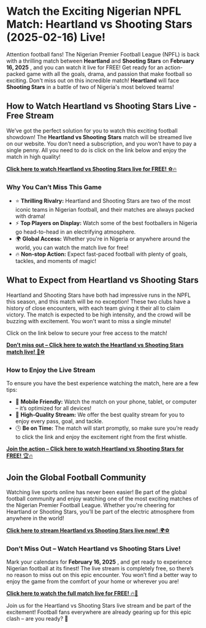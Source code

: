 # Watch the Exciting Nigerian NPFL Match: Heartland vs Shooting Stars (2025-02-16) Live!

Attention football fans! The Nigerian Premier Football League (NPFL) is back with a thrilling match between **Heartland** and **Shooting Stars** on **February 16, 2025** , and you can watch it live for FREE! Get ready for an action-packed game with all the goals, drama, and passion that make football so exciting. Don't miss out on this incredible match! **Heartland** will face **Shooting Stars** in a battle of two of Nigeria's most beloved teams!

## How to Watch Heartland vs Shooting Stars Live - Free Stream

We’ve got the perfect solution for you to watch this exciting football showdown! The **Heartland vs Shooting Stars** match will be streamed live on our website. You don’t need a subscription, and you won’t have to pay a single penny. All you need to do is click on the link below and enjoy the match in high quality!

[**Click here to watch Heartland vs Shooting Stars live for FREE!** ⚽🔥](https://tinyurl.com/livestreamfreeo?st=Heartland+vs+Shooting+Stars&si=ghc)

### Why You Can’t Miss This Game

- ⭐ **Thrilling Rivalry:** Heartland and Shooting Stars are two of the most iconic teams in Nigerian football, and their matches are always packed with drama!
- ⚡ **Top Players on Display:** Watch some of the best footballers in Nigeria go head-to-head in an electrifying atmosphere.
- 🌍 **Global Access:** Whether you're in Nigeria or anywhere around the world, you can watch the match live for free!
- 🔥 **Non-stop Action:** Expect fast-paced football with plenty of goals, tackles, and moments of magic!

## What to Expect from Heartland vs Shooting Stars

Heartland and Shooting Stars have both had impressive runs in the NPFL this season, and this match will be no exception! These two clubs have a history of close encounters, with each team giving it their all to claim victory. The match is expected to be high intensity, and the crowd will be buzzing with excitement. You won't want to miss a single minute!

Click on the link below to secure your free access to the match!

[**Don’t miss out – Click here to watch the Heartland vs Shooting Stars match live!** 🎉⚽](https://tinyurl.com/livestreamfreeo?st=Heartland+vs+Shooting+Stars&si=ghc)

### How to Enjoy the Live Stream

To ensure you have the best experience watching the match, here are a few tips:

- 📱 **Mobile Friendly:** Watch the match on your phone, tablet, or computer – it’s optimized for all devices!
- 🔧 **High-Quality Stream:** We offer the best quality stream for you to enjoy every pass, goal, and tackle.
- 🕒 **Be on Time:** The match will start promptly, so make sure you’re ready to click the link and enjoy the excitement right from the first whistle.

[**Join the action – Click here to watch Heartland vs Shooting Stars for FREE!** 🏆🔥](https://tinyurl.com/livestreamfreeo?st=Heartland+vs+Shooting+Stars&si=ghc)

## Join the Global Football Community

Watching live sports online has never been easier! Be part of the global football community and enjoy watching one of the most exciting matches of the Nigerian Premier Football League. Whether you're cheering for Heartland or Shooting Stars, you’ll be part of the electric atmosphere from anywhere in the world!

[**Click here to stream Heartland vs Shooting Stars live now!** 🌍⚽](https://tinyurl.com/livestreamfreeo?st=Heartland+vs+Shooting+Stars&si=ghc)

### Don’t Miss Out – Watch Heartland vs Shooting Stars Live!

Mark your calendars for **February 16, 2025** , and get ready to experience Nigerian football at its finest! The live stream is completely free, so there’s no reason to miss out on this epic encounter. You won’t find a better way to enjoy the game from the comfort of your home or wherever you are!

[**Click here to watch the full match live for FREE!** 🔥🎉](https://tinyurl.com/livestreamfreeo?st=Heartland+vs+Shooting+Stars&si=ghc)

Join us for the Heartland vs Shooting Stars live stream and be part of the excitement! Football fans everywhere are already gearing up for this epic clash – are you ready? 🌟
